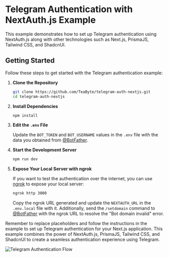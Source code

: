 # Telegram Authentication with NextAuth.js Example

This example demonstrates how to set up Telegram authentication using NextAuth.js along with other technologies such as Next.js, PrismaJS, Tailwind CSS, and ShadcnUI.

## Getting Started

Follow these steps to get started with the Telegram authentication example:

1. **Clone the Repository**

    ```sh
    git clone https://github.com/TeaByte/telegram-auth-nextjs.git
    cd telegram-auth-nextjs
    ```

2. **Install Dependencies**

    ```sh
    npm install
    ```

3. **Edit the `.env` File**

   Update the `BOT_TOKEN` and `BOT_USERNAME` values in the `.env` file with the data you obtained from [@BotFather](https://t.me/BotFather).

4. **Start the Development Server**

    ```sh
    npm run dev
    ```

5. **Expose Your Local Server with ngrok**

    If you want to test the authentication over the internet, you can use [ngrok](https://ngrok.com/) to expose your local server:

    ```sh
    ngrok http 3000
    ```

    Copy the ngrok URL generated and update the `NEXTAUTH_URL` in the `.env.local` file with it. Additionally, send the `/setdomain` command to [@BotFather](https://t.me/BotFather) with the ngrok URL to resolve the "Bot domain invalid" error.

Remember to replace placeholders and follow the instructions in the example to set up Telegram authentication for your Next.js application. This example combines the power of NextAuth.js, PrismaJS, Tailwind CSS, and ShadcnUI to create a seamless authentication experience using Telegram.

![Telegram Authentication Flow](https://i.ibb.co/0yYQmgv/Blank-2-Grids-Collage.png)
